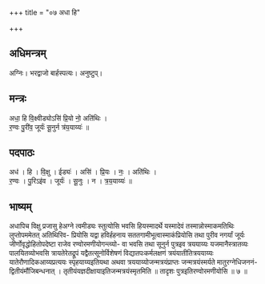 +++
title = "०७ अधा हि"

+++
## अधिमन्त्रम्
अग्निः। भरद्वाजो बार्हस्पत्यः। अनुष्टुप्।

## मन्त्रः
अधा॒ हि वि॒क्ष्वीड्योऽसि॑ प्रि॒यो नो॒ अति॑थिः ।  
र॒ण्वः पु॒री॑व॒ जूर्यः॑ सू॒नुर्न त्र॑य॒याय्यः॑ ॥

## पदपाठः
अध॑ । हि । वि॒क्षु । ईड्यः॑ । असि॑ । प्रि॒यः । नः॒ । अति॑थिः ।  
र॒ण्वः । पु॒रिऽइ॑व । जूर्यः॑ । सू॒नुः । न । त्र॒य॒याय्यः॑ ॥

## भाष्यम्
अधापिच विक्षु प्रजासु हेअग्ने त्वमीड्यः स्तुत्योसि भवसि हियस्मादर्थे यस्मादेवं तस्मान्नोस्माकमतिथिः लुप्तोपममेतत् अतिथिरिव- प्रियोसि यद्वा हविर्हहनाय सततगामीभूत्वास्माकंप्रियोसि तथा पुरीव नगर्यां जूर्यः जीर्णोवृद्धोहितोपदेष्टा राजेव रण्वोरमणीयोगन्त्व्यो- वा भवसि तथा सूनुर्न पुत्रइव त्रययाय्यः यजमानैस्त्रातव्यः पालयितव्योभवसि त्रायतेरेतद्रूपं यद्वैतत्सूनोर्विशेषणं विद्यातपःकर्मलक्षणं त्रयंयातीतित्रययाय्यः यातेरौणादिकआय्यप्रत्ययः स्पृहयाय्यइतियथा अथवा त्रययाय्योजन्मत्रयंप्राप्तः जन्मत्रयंस्मर्यते मातुरग्नेधिजननं- द्वितीयंमौंजिबन्धनात् । तृतीयंयज्ञदीक्षायाइतिजन्मत्रयंस्मृतमिति ॥ तादृशः पुत्रइतिरण्वोरमणीयोसि ॥ ७ ॥